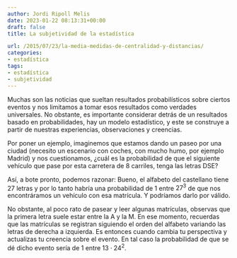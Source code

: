 ```yaml
---
author: Jordi Ripoll Melis
date: 2023-01-22 08:13:31+00:00
draft: false
title: La subjetividad de la estadística

url: /2015/07/23/la-media-medidas-de-centralidad-y-distancias/
categories:
- estadística
tags:
- estadística
- subjetividad
---
```

Muchas son las noticias que sueltan resultados probabilísticos sobre ciertos eventos y nos limitamos a tomar esos resultados como verdades universales. No obstante, es importante considerar detrás de un resultados basado en probabilidades, hay un modelo estadístico, y este se construye a partir de nuestras experiencias, observaciones y creencias.

Por poner un ejemplo, imaginemos que estamos dando un paseo por una ciudad (necesito un escenario con coches, con mucho humo, por ejemplo Madrid) y nos cuestionamos, ¿cuál es la probabilidad de que el siguiente vehículo que pase por esta carretera de 8 carriles, tenga las letras DSE?

Así, a bote pronto, podemos razonar: Bueno, el alfabeto del castellano tiene 27 letras y por lo tanto habría una probabilidad de 1 entre $27^3$ de que nos encontráramos un vehículo con esa matrícula. Y podríamos darlo por válido.

No obstante, al poco rato de pasear y leer algunas matrículas, observas que la primera letra suele estar entre la A y la M. En ese momento, recuerdas que las matrículas se registran siguiendo el orden del alfabeto variando las letras de derecha a izquierda. Es entonces cuando cambia tu perspectiva y actualizas tu creencia sobre el evento. En tal caso la probabilidad de que se dé dicho evento sería de 1 entre $13\cdot24^2$.

<!-- Cuando me enfrento a un nuevo problema, me gusta recordar las palabras de George Box, quien citó que "todos los modelos son erróneos, pero algunos son útiles".  -->
